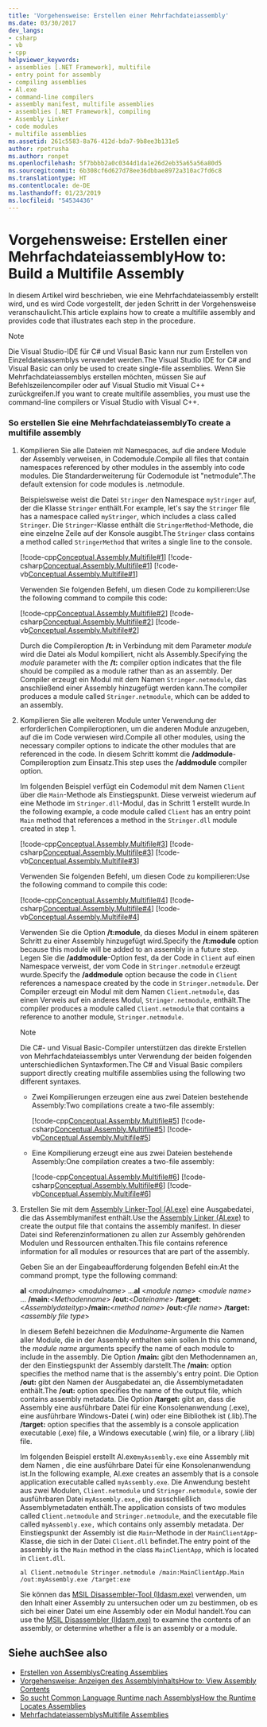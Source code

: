 ```yaml
---
title: 'Vorgehensweise: Erstellen einer Mehrfachdateiassembly'
ms.date: 03/30/2017
dev_langs:
- csharp
- vb
- cpp
helpviewer_keywords:
- assemblies [.NET Framework], multifile
- entry point for assembly
- compiling assemblies
- Al.exe
- command-line compilers
- assembly manifest, multifile assemblies
- assemblies [.NET Framework], compiling
- Assembly Linker
- code modules
- multifile assemblies
ms.assetid: 261c5583-8a76-412d-bda7-9b8ee3b131e5
author: rpetrusha
ms.author: ronpet
ms.openlocfilehash: 5f7bbbb2a0c0344d1da1e26d2eb35a65a56a80d5
ms.sourcegitcommit: 6b308cf6d627d78ee36dbbae8972a310ac7fd6c8
ms.translationtype: HT
ms.contentlocale: de-DE
ms.lasthandoff: 01/23/2019
ms.locfileid: "54534436"
---
```

# <a name="how-to-build-a-multifile-assembly"></a><span data-ttu-id="ca08f-102">Vorgehensweise: Erstellen einer Mehrfachdateiassembly</span><span class="sxs-lookup"><span data-stu-id="ca08f-102">How to: Build a Multifile Assembly</span></span>
<span data-ttu-id="ca08f-103">In diesem Artikel wird beschrieben, wie eine Mehrfachdateiassembly erstellt wird, und es wird Code vorgestellt, der jeden Schritt in der Vorgehensweise veranschaulicht.</span><span class="sxs-lookup"><span data-stu-id="ca08f-103">This article explains how to create a multifile assembly and provides code that illustrates each step in the procedure.</span></span>  
  
> [!NOTE]
>  <span data-ttu-id="ca08f-104">Die Visual Studio-IDE für C# und Visual Basic kann nur zum Erstellen von Einzeldateiassemblys verwendet werden.</span><span class="sxs-lookup"><span data-stu-id="ca08f-104">The Visual Studio IDE for C# and Visual Basic can only be used to create single-file assemblies.</span></span> <span data-ttu-id="ca08f-105">Wenn Sie Mehrfachdateiassemblys erstellen möchten, müssen Sie auf Befehlszeilencompiler oder auf Visual Studio mit Visual C++ zurückgreifen.</span><span class="sxs-lookup"><span data-stu-id="ca08f-105">If you want to create multifile assemblies, you must use the command-line compilers or Visual Studio with Visual C++.</span></span>  
  
### <a name="to-create-a-multifile-assembly"></a><span data-ttu-id="ca08f-106">So erstellen Sie eine Mehrfachdateiassembly</span><span class="sxs-lookup"><span data-stu-id="ca08f-106">To create a multifile assembly</span></span>  
  
1.  <span data-ttu-id="ca08f-107">Kompilieren Sie alle Dateien mit Namespaces, auf die andere Module der Assembly verweisen, in Codemodule.</span><span class="sxs-lookup"><span data-stu-id="ca08f-107">Compile all files that contain namespaces referenced by other modules in the assembly into code modules.</span></span> <span data-ttu-id="ca08f-108">Die Standarderweiterung für Codemodule ist "netmodule".</span><span class="sxs-lookup"><span data-stu-id="ca08f-108">The default extension for code modules is .netmodule.</span></span>  
  
     <span data-ttu-id="ca08f-109">Beispielsweise weist die Datei `Stringer` den Namespace `myStringer` auf, der die Klasse `Stringer` enthält.</span><span class="sxs-lookup"><span data-stu-id="ca08f-109">For example, let's say the `Stringer` file has a namespace called `myStringer`, which includes a class called `Stringer`.</span></span> <span data-ttu-id="ca08f-110">Die `Stringer`-Klasse enthält die `StringerMethod`-Methode, die eine einzelne Zeile auf der Konsole ausgibt.</span><span class="sxs-lookup"><span data-stu-id="ca08f-110">The `Stringer` class contains a method called `StringerMethod` that writes a single line to the console.</span></span>  
  
     [!code-cpp[Conceptual.Assembly.Multifile#1](../../../samples/snippets/cpp/VS_Snippets_CLR/conceptual.assembly.multifile/cpp/stringer.cpp#1)]
     [!code-csharp[Conceptual.Assembly.Multifile#1](../../../samples/snippets/csharp/VS_Snippets_CLR/conceptual.assembly.multifile/cs/stringer.cs#1)]
     [!code-vb[Conceptual.Assembly.Multifile#1](../../../samples/snippets/visualbasic/VS_Snippets_CLR/conceptual.assembly.multifile/vb/stringer.vb#1)]  
  
     <span data-ttu-id="ca08f-111">Verwenden Sie folgenden Befehl, um diesen Code zu kompilieren:</span><span class="sxs-lookup"><span data-stu-id="ca08f-111">Use the following command to compile this code:</span></span>  
  
     [!code-cpp[Conceptual.Assembly.Multifile#2](../../../samples/snippets/cpp/VS_Snippets_CLR/conceptual.assembly.multifile/cpp/stringer.cpp#2)]
     [!code-csharp[Conceptual.Assembly.Multifile#2](../../../samples/snippets/csharp/VS_Snippets_CLR/conceptual.assembly.multifile/cs/stringer.cs#2)]
     [!code-vb[Conceptual.Assembly.Multifile#2](../../../samples/snippets/visualbasic/VS_Snippets_CLR/conceptual.assembly.multifile/vb/stringer.vb#2)]  
  
     <span data-ttu-id="ca08f-112">Durch die Compileroption **/t:** in Verbindung mit dem Parameter *module* wird die Datei als Modul kompiliert, nicht als Assembly.</span><span class="sxs-lookup"><span data-stu-id="ca08f-112">Specifying the *module* parameter with the **/t:** compiler option indicates that the file should be compiled as a module rather than as an assembly.</span></span> <span data-ttu-id="ca08f-113">Der Compiler erzeugt ein Modul mit dem Namen `Stringer.netmodule`, das anschließend einer Assembly hinzugefügt werden kann.</span><span class="sxs-lookup"><span data-stu-id="ca08f-113">The compiler produces a module called `Stringer.netmodule`, which can be added to an assembly.</span></span>  
  
2.  <span data-ttu-id="ca08f-114">Kompilieren Sie alle weiteren Module unter Verwendung der erforderlichen Compileroptionen, um die anderen Module anzugeben, auf die im Code verwiesen wird.</span><span class="sxs-lookup"><span data-stu-id="ca08f-114">Compile all other modules, using the necessary compiler options to indicate the other modules that are referenced in the code.</span></span> <span data-ttu-id="ca08f-115">In diesem Schritt kommt die **/addmodule**-Compileroption zum Einsatz.</span><span class="sxs-lookup"><span data-stu-id="ca08f-115">This step uses the **/addmodule** compiler option.</span></span>  
  
     <span data-ttu-id="ca08f-116">Im folgenden Beispiel verfügt ein Codemodul mit dem Namen `Client` über die `Main`-Methode als Einstiegspunkt. Diese verweist wiederum auf eine Methode im `Stringer.dll`-Modul, das in Schritt 1 erstellt wurde.</span><span class="sxs-lookup"><span data-stu-id="ca08f-116">In the following example, a code module called `Client` has an entry point `Main` method that references a method in the `Stringer.dll` module created in step 1.</span></span>  
  
     [!code-cpp[Conceptual.Assembly.Multifile#3](../../../samples/snippets/cpp/VS_Snippets_CLR/conceptual.assembly.multifile/cpp/client.cpp#3)]
     [!code-csharp[Conceptual.Assembly.Multifile#3](../../../samples/snippets/csharp/VS_Snippets_CLR/conceptual.assembly.multifile/cs/client.cs#3)]
     [!code-vb[Conceptual.Assembly.Multifile#3](../../../samples/snippets/visualbasic/VS_Snippets_CLR/conceptual.assembly.multifile/vb/client.vb#3)]  
  
     <span data-ttu-id="ca08f-117">Verwenden Sie folgenden Befehl, um diesen Code zu kompilieren:</span><span class="sxs-lookup"><span data-stu-id="ca08f-117">Use the following command to compile this code:</span></span>  
  
     [!code-cpp[Conceptual.Assembly.Multifile#4](../../../samples/snippets/cpp/VS_Snippets_CLR/conceptual.assembly.multifile/cpp/client.cpp#4)]
     [!code-csharp[Conceptual.Assembly.Multifile#4](../../../samples/snippets/csharp/VS_Snippets_CLR/conceptual.assembly.multifile/cs/client.cs#4)]
     [!code-vb[Conceptual.Assembly.Multifile#4](../../../samples/snippets/visualbasic/VS_Snippets_CLR/conceptual.assembly.multifile/vb/client.vb#4)]  
  
     <span data-ttu-id="ca08f-118">Verwenden Sie die Option **/t:module**, da dieses Modul in einem späteren Schritt zu einer Assembly hinzugefügt wird.</span><span class="sxs-lookup"><span data-stu-id="ca08f-118">Specify the **/t:module** option because this module will be added to an assembly in a future step.</span></span> <span data-ttu-id="ca08f-119">Legen Sie die **/addmodule**-Option fest, da der Code in `Client` auf einen Namespace verweist, der vom Code in `Stringer.netmodule` erzeugt wurde.</span><span class="sxs-lookup"><span data-stu-id="ca08f-119">Specify the **/addmodule** option because the code in `Client` references a namespace created by the code in `Stringer.netmodule`.</span></span> <span data-ttu-id="ca08f-120">Der Compiler erzeugt ein Modul mit dem Namen `Client.netmodule`, das einen Verweis auf ein anderes Modul, `Stringer.netmodule`, enthält.</span><span class="sxs-lookup"><span data-stu-id="ca08f-120">The compiler produces a module called `Client.netmodule` that contains a reference to another module, `Stringer.netmodule`.</span></span>  
  
    > [!NOTE]
    >  <span data-ttu-id="ca08f-121">Die C#- und Visual Basic-Compiler unterstützen das direkte Erstellen von Mehrfachdateiassemblys unter Verwendung der beiden folgenden unterschiedlichen Syntaxformen.</span><span class="sxs-lookup"><span data-stu-id="ca08f-121">The C# and Visual Basic compilers support directly creating multifile assemblies using the following two different syntaxes.</span></span>  
    >   
    >  -   <span data-ttu-id="ca08f-122">Zwei Kompilierungen erzeugen eine aus zwei Dateien bestehende Assembly:</span><span class="sxs-lookup"><span data-stu-id="ca08f-122">Two compilations create a two-file assembly:</span></span>  
    >   
    >      [!code-cpp[Conceptual.Assembly.Multifile#5](../../../samples/snippets/cpp/VS_Snippets_CLR/conceptual.assembly.multifile/cpp/client.cpp#5)]
      [!code-csharp[Conceptual.Assembly.Multifile#5](../../../samples/snippets/csharp/VS_Snippets_CLR/conceptual.assembly.multifile/cs/client.cs#5)]
      [!code-vb[Conceptual.Assembly.Multifile#5](../../../samples/snippets/visualbasic/VS_Snippets_CLR/conceptual.assembly.multifile/vb/client.vb#5)]  
    > -   <span data-ttu-id="ca08f-123">Eine Kompilierung erzeugt eine aus zwei Dateien bestehende Assembly:</span><span class="sxs-lookup"><span data-stu-id="ca08f-123">One compilation creates a two-file assembly:</span></span>  
    >   
    >      [!code-cpp[Conceptual.Assembly.Multifile#6](../../../samples/snippets/cpp/VS_Snippets_CLR/conceptual.assembly.multifile/cpp/client.cpp#6)]
      [!code-csharp[Conceptual.Assembly.Multifile#6](../../../samples/snippets/csharp/VS_Snippets_CLR/conceptual.assembly.multifile/cs/client.cs#6)]
      [!code-vb[Conceptual.Assembly.Multifile#6](../../../samples/snippets/visualbasic/VS_Snippets_CLR/conceptual.assembly.multifile/vb/client.vb#6)]  
  
3.  <span data-ttu-id="ca08f-124">Erstellen Sie mit dem [Assembly Linker-Tool (Al.exe)](../../../docs/framework/tools/al-exe-assembly-linker.md) eine Ausgabedatei, die das Assemblymanifest enthält.</span><span class="sxs-lookup"><span data-stu-id="ca08f-124">Use the [Assembly Linker (Al.exe)](../../../docs/framework/tools/al-exe-assembly-linker.md) to create the output file that contains the assembly manifest.</span></span> <span data-ttu-id="ca08f-125">In dieser Datei sind Referenzinformationen zu allen zur Assembly gehörenden Modulen und Ressourcen enthalten.</span><span class="sxs-lookup"><span data-stu-id="ca08f-125">This file contains reference information for all modules or resources that are part of the assembly.</span></span>  
  
     <span data-ttu-id="ca08f-126">Geben Sie an der Eingabeaufforderung folgenden Befehl ein:</span><span class="sxs-lookup"><span data-stu-id="ca08f-126">At the command prompt, type the following command:</span></span>  
  
     <span data-ttu-id="ca08f-127">**al** \<*modulname*> \<*modulname*> …</span><span class="sxs-lookup"><span data-stu-id="ca08f-127">**al** \<*module name*> \<*module name*> …</span></span> <span data-ttu-id="ca08f-128">**/main:**\<*Methodenname*> **/out:**\<*Dateiname*> **/target:**\<*Assemblydateityp*></span><span class="sxs-lookup"><span data-stu-id="ca08f-128">**/main:**\<*method name*> **/out:**\<*file name*> **/target:**\<*assembly file type*></span></span>  
  
     <span data-ttu-id="ca08f-129">In diesem Befehl bezeichnen die *Modulname*-Argumente die Namen aller Module, die in der Assembly enthalten sein sollen.</span><span class="sxs-lookup"><span data-stu-id="ca08f-129">In this command, the *module name* arguments specify the name of each module to include in the assembly.</span></span> <span data-ttu-id="ca08f-130">Die Option **/main:** gibt den Methodennamen an, der den Einstiegspunkt der Assembly darstellt.</span><span class="sxs-lookup"><span data-stu-id="ca08f-130">The **/main:** option specifies the method name that is the assembly's entry point.</span></span> <span data-ttu-id="ca08f-131">Die Option **/out:** gibt den Namen der Ausgabedatei an, die Assemblymetadaten enthält.</span><span class="sxs-lookup"><span data-stu-id="ca08f-131">The **/out:** option specifies the name of the output file, which contains assembly metadata.</span></span> <span data-ttu-id="ca08f-132">Die Option **/target:** gibt an, dass die Assembly eine ausführbare Datei für eine Konsolenanwendung (.exe), eine ausführbare Windows-Datei (.win) oder eine Bibliothek ist (.lib).</span><span class="sxs-lookup"><span data-stu-id="ca08f-132">The **/target:** option specifies that the assembly is a console application executable (.exe) file, a Windows executable (.win) file, or a library (.lib) file.</span></span>  
  
     <span data-ttu-id="ca08f-133">Im folgenden Beispiel erstellt Al.exe`myAssembly.exe` eine Assembly mit dem Namen , die eine ausführbare Datei für eine Konsolenanwendung ist.</span><span class="sxs-lookup"><span data-stu-id="ca08f-133">In the following example, Al.exe creates an assembly that is a console application executable called `myAssembly.exe`.</span></span> <span data-ttu-id="ca08f-134">Die Anwendung besteht aus zwei Modulen, `Client.netmodule` und `Stringer.netmodule`, sowie der ausführbaren Datei `myAssembly.exe,`, die ausschließlich Assemblymetadaten enthält.</span><span class="sxs-lookup"><span data-stu-id="ca08f-134">The application consists of two modules called `Client.netmodule` and `Stringer.netmodule`, and the executable file called `myAssembly.exe,` which contains only assembly metadata.</span></span> <span data-ttu-id="ca08f-135">Der Einstiegspunkt der Assembly ist die `Main`-Methode in der `MainClientApp`-Klasse, die sich in der Datei `Client.dll` befindet.</span><span class="sxs-lookup"><span data-stu-id="ca08f-135">The entry point of the assembly is the `Main` method in the class `MainClientApp`, which is located in `Client.dll`.</span></span>  
  
    ```  
    al Client.netmodule Stringer.netmodule /main:MainClientApp.Main /out:myAssembly.exe /target:exe   
    ```  
  
     <span data-ttu-id="ca08f-136">Sie können das [MSIL Disassembler-Tool (Ildasm.exe)](../../../docs/framework/tools/ildasm-exe-il-disassembler.md) verwenden, um den Inhalt einer Assembly zu untersuchen oder um zu bestimmen, ob es sich bei einer Datei um eine Assembly oder ein Modul handelt.</span><span class="sxs-lookup"><span data-stu-id="ca08f-136">You can use the [MSIL Disassembler (Ildasm.exe)](../../../docs/framework/tools/ildasm-exe-il-disassembler.md) to examine the contents of an assembly, or determine whether a file is an assembly or a module.</span></span>  
  
## <a name="see-also"></a><span data-ttu-id="ca08f-137">Siehe auch</span><span class="sxs-lookup"><span data-stu-id="ca08f-137">See also</span></span>
- [<span data-ttu-id="ca08f-138">Erstellen von Assemblys</span><span class="sxs-lookup"><span data-stu-id="ca08f-138">Creating Assemblies</span></span>](../../../docs/framework/app-domains/create-assemblies.md)
- [<span data-ttu-id="ca08f-139">Vorgehensweise: Anzeigen des Assemblyinhalts</span><span class="sxs-lookup"><span data-stu-id="ca08f-139">How to: View Assembly Contents</span></span>](../../../docs/framework/app-domains/how-to-view-assembly-contents.md)
- [<span data-ttu-id="ca08f-140">So sucht Common Language Runtime nach Assemblys</span><span class="sxs-lookup"><span data-stu-id="ca08f-140">How the Runtime Locates Assemblies</span></span>](../../../docs/framework/deployment/how-the-runtime-locates-assemblies.md)
- [<span data-ttu-id="ca08f-141">Mehrfachdateiassemblys</span><span class="sxs-lookup"><span data-stu-id="ca08f-141">Multifile Assemblies</span></span>](../../../docs/framework/app-domains/multifile-assemblies.md)
